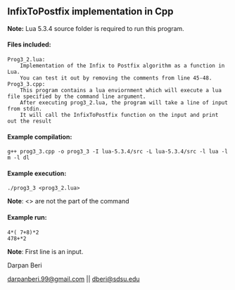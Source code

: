 ## InfixToPostfix implementation in Cpp
**Note:** Lua 5.3.4 source folder is required to run this program.

#### Files included:
    Prog3_2.lua:
        Implementation of the Infix to Postfix algorithm as a function in Lua.
        You can test it out by removing the comments from line 45-48.
    Prog3_3.cpp:
        This program contains a lua enviornment which will execute a lua file specified by the command line argument.
        After executing prog3_2.lua, the program will take a line of input from stdin.
        It will call the InfixToPostfix function on the input and print out the result

#### Example compilation:
    g++ prog3_3.cpp -o prog3_3 -I lua-5.3.4/src -L lua-5.3.4/src -l lua -l m -l dl

#### Example execution:
    ./prog3_3 <prog3_2.lua>
**Note**: <> are not the part of the command

#### Example run:
    4*( 7+8)*2
    478+*2
**Note**: First line is an input.

Darpan Beri

darpanberi.99@gmail.com || dberi@sdsu.edu
